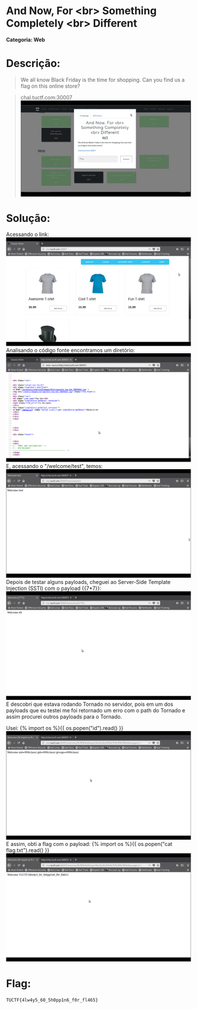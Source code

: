 # And Now, For \<br> Something Completely \<br> Different

**Categoria: Web**

# Descrição:
>We all know Black Friday is the time for shopping. Can you find us a flag on this online store?

>chal.tuctf.com:30007
![AndNowForSomethingCompletelyDifferent - Chall](andnow0.png)

# Solução:
Acessando o link:
![AndNowForSomethingCompletelyDifferent - Página Web](andnow1.png)
Analisando o código fonte encontramos um diretório:
![AndNowForSomethingCompletelyDifferent - Diretório encontrado](andnow2.png)
E, acessando o "/welcome/test", temos:
![AndNowForSomethingCompletelyDifferent - Diretório welcome](andnow3.png)
Depois de testar alguns payloads, cheguei ao Server-Side Template Injection (SSTI) com o payload {{7*7}}:
![AndNowForSomethingCompletelyDifferent - SSTI 49](andnow4.png)
E descobri que estava rodando Tornado no servidor, pois em um dos payloads que eu testei me foi retornado um erro com o path do Tornado e assim procurei outros payloads para o Tornado.

Usei: {% import os %}{{ os.popen("id").read() }}
![AndNowForSomethingCompletelyDifferent - SSTI id](andnow5.png)
E assim, obti a flag com o payload: {% import os %}{{ os.popen("cat flag.txt").read() }}
![AndNowForSomethingCompletelyDifferent - SSTI flag](andnow6.png)

# Flag:
```TUCTF{4lw4y5_60_5h0pp1n6_f0r_fl465}```

